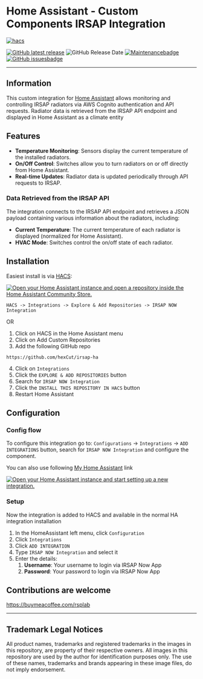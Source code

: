 # Home Assistant - Custom Components IRSAP Integration

[hacs]: https://github.com/hacs/integration
[githubrelease]: https://github.com/hexCut/irsap-ha/releases
[maintenancebadge]: https://img.shields.io/badge/Maintained%3F-Yes-brightgreen.svg
[maintenance]: https://github.com/hexCut/irsap-ha/graphs/commit-activity
[github issues]: https://github.com/hexCut/irsap-ha/issues

[![hacs][hacsbadge]][hacs] 

[![GitHub latest release]][githubrelease] ![GitHub Release Date] [![Maintenancebadge]][maintenance] [![GitHub issuesbadge]][github issues]

---

## Information

This custom integration for [Home Assistant](https://www.home-assistant.io) allows monitoring and controlling IRSAP radiators via AWS Cognito authentication and API requests. Radiator data is retrieved from the IRSAP API endpoint and displayed in Home Assistant as a climate entity

## Features

- **Temperature Monitoring**: Sensors display the current temperature of the installed radiators.
- **On/Off Control**: Switches allow you to turn radiators on or off directly from Home Assistant.
- **Real-time Updates**: Radiator data is updated periodically through API requests to IRSAP.

### Data Retrieved from the IRSAP API

The integration connects to the IRSAP API endpoint and retrieves a JSON payload containing various information about the radiators, including:

- **Current Temperature**: The current temperature of each radiator is displayed (normalized for Home Assistant).
- **HVAC Mode**: Switches control the on/off state of each radiator.

## Installation

Easiest install is via [HACS](https://hacs.xyz/):

[![Open your Home Assistant instance and open a repository inside the Home Assistant Community Store.](https://my.home-assistant.io/badges/hacs_repository.svg)](https://my.home-assistant.io/redirect/hacs_repository/?owner=hexCut&repository=irsap-ha&category=integration)

`HACS -> Integrations -> Explore & Add Repositories -> IRSAP NOW Integration`

OR

1. Click on HACS in the Home Assistant menu
2. Click on Add Custom Repositories
3. Add the following GitHub repo
```
https://github.com/hexCut/irsap-ha
```
4. Click on `Integrations`
5. Click the `EXPLORE & ADD REPOSITORIES` button
6. Search for `IRSAP NOW Integration`
7. Click the `INSTALL THIS REPOSITORY IN HACS` button
8. Restart Home Assistant

## Configuration

### Config flow

To configure this integration go to: `Configurations` -> `Integrations` -> `ADD INTEGRATIONS` button, search for `IRSAP NOW Integration` and configure the component.

You can also use following [My Home Assistant](http://my.home-assistant.io/) link

[![Open your Home Assistant instance and start setting up a new integration.](https://my.home-assistant.io/badges/config_flow_start.svg)](https://my.home-assistant.io/redirect/config_flow_start/?domain=irsap-ha)

### Setup

Now the integration is added to HACS and available in the normal HA integration installation

1. In the HomeAssistant left menu, click `Configuration`
2. Click `Integrations`
3. Click `ADD INTEGRATION`
4. Type `IRSAP NOW Integration` and select it
5. Enter the details:
   1. **Username**: Your username to login via IRSAP Now App
   2. **Password**: Your password to login via IRSAP Now App

## Contributions are welcome

https://buymeacoffee.com/rsplab

---

## Trademark Legal Notices

All product names, trademarks and registered trademarks in the images in this repository, are property of their respective owners.
All images in this repository are used by the author for identification purposes only.
The use of these names, trademarks and brands appearing in these image files, do not imply endorsement.

[hacs]: https://github.com/hacs/integration
[hacsbadge]: https://img.shields.io/badge/HACS-Custom-orange.svg
[github latest release]: https://img.shields.io/github/v/release/hexCut/irsap-ha
[githubrelease]: https://github.com/hexCut/irsap-ha/releases
[github release date]: https://img.shields.io/github/release-date/hexCut/irsap-ha
[maintenancebadge]: https://img.shields.io/badge/Maintained%3F-Yes-brightgreen.svg
[maintenance]: https://github.com/hexCut/irsap-ha/graphs/commit-activity
[github issuesbadge]: https://img.shields.io/github/issues/irsap-ha/issues
[github issues]: https://github.com/hexCut/irsap-ha/issues
